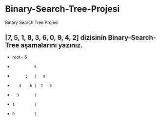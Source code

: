 # Binary-Search-Tree-Projesi
Binary Search Tree Projesi
## [7, 5, 1, 8, 3, 6, 0, 9, 4, 2] dizisinin Binary-Search-Tree aşamalarını yazınız.

* root= 6
*               6

*           5   |   8

*        4    6 |  7   9

*       3       | 


*     1         |

*     0         |
